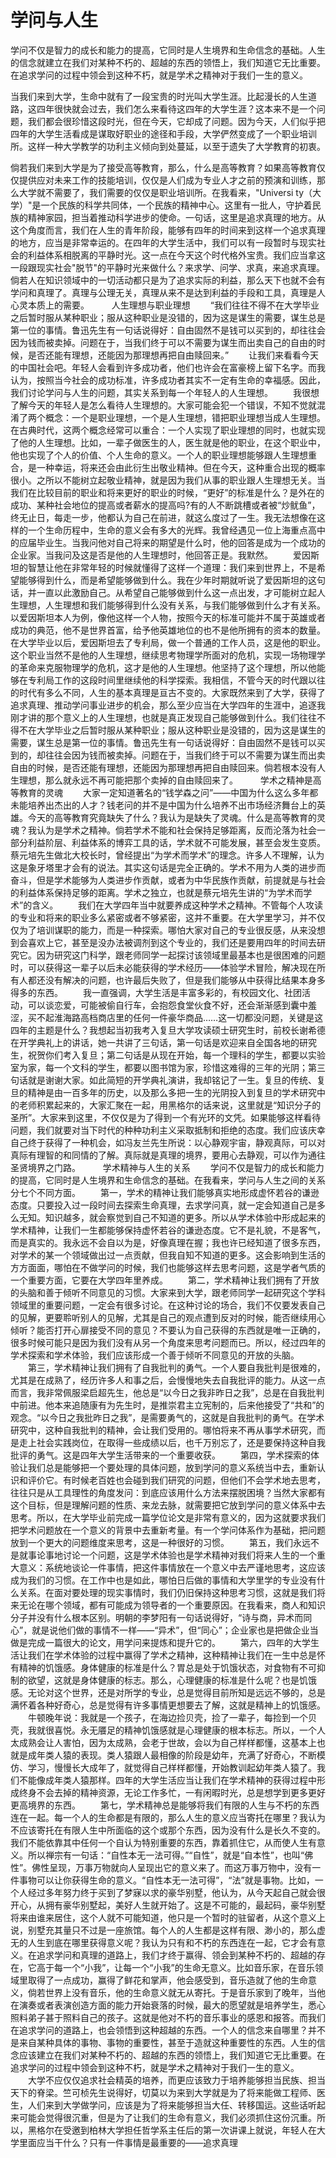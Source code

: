 # 学问与人生

学问不仅是智力的成长和能力的提高，它同时是人生境界和生命信念的基础。人生的信念就建立在我们对某种不朽的、超越的东西的领悟上，我们知道它无比重要。在追求学问的过程中领会到这种不朽，就是学术之精神对于我们一生的意义。

当我们来到大学，生命中就有了一段宝贵的时光叫大学生涯。比起漫长的人生道路，这四年很快就会过去，我们怎么来看待这四年的大学生涯？这本来不是一个问题，我们都会很珍惜这段时光，但在今天，它却成了问题。因为今天，人们似乎把四年的大学生活看成是谋取好职业的途径和手段，大学俨然变成了一个职业培训所。这样一种大学教学的功利主义倾向到处蔓延，以至于遗失了大学教育的初衷。

倘若我们来到大学是为了接受高等教育，那么，什么是高等教育？如果高等教育仅仅提供应对未来工作的技能培训，仅仅是人们成为专业人才之前的预演和训练，那么大学就不需要了，我们需要的仅仅是职业培训所。在我看来，"Universi ty（大学）"是一个民族的科学共同体，一个民族的精神中心。这里有一批人，守护着民族的精神家园，担当着推动科学进步的使命。一句话，这里是追求真理的地方。从这个角度而言，我们在人生的青年阶段，能够有四年的时间来到这样一个追求真理的地方，应当是非常幸运的。在四年的大学生活中，我们可以有一段暂时与现实社会的利益体系相脱离的平静时光。这一点在今天这个时代格外宝贵。我们应当拿这一段跟现实社会"脱节"的平静时光来做什么？来求学、问学、求真，来追求真理。倘若人在知识领域中的一切活动都只是为了追求实际的利益，那么天下也就不会有学问和真理了。真理与公理无关，真理从来不是达到利益的手段和工具，真理是人心灵本质上的需要。
　　
人生理想与职业理想
　　“我们往往不得不在大学毕业之后暂时服从某种职业；服从这种职业是没错的，因为这是谋生的需要，谋生总是第一位的事情。鲁迅先生有一句话说得好：自由固然不是钱可以买到的，却往往会因为钱而被卖掉。问题在于，当我们终于可以不需要为谋生而出卖自己的自由的时候，是否还能有理想，还能因为那理想再把自由赎回来。”
　　让我们来看看今天的中国社会吧。年轻人会看到许多成功者，他们也许会在富豪榜上留下名字。而我认为，按照当今社会的成功标准，许多成功者其实不一定有生命的幸福感。因此，我们讨论学问与人生的问题，其实关系到每一个年轻人的人生理想。
　　我很想了解今天的年轻人是怎么看待人生理想的。大家可能会犯一个错误，不知不觉就混淆了两个概念：一个是职业理想，一个是人生理想，错把职业理想当成人生理想。在古典时代，这两个概念经常可以重合：一个人实现了职业理想的同时，也就实现了他的人生理想。比如，一辈子做医生的人，医生就是他的职业，在这个职业中，他也实现了个人的价值、个人生命的意义。一个人的职业理想能够跟人生理想重合，是一种幸运，将来还会由此衍生出敬业精神。但在今天，这种重合出现的概率很小。之所以不能树立起敬业精神，就是因为我们从事的职业跟人生理想无关。当我们在比较目前的职业和将来更好的职业的时候，“更好”的标准是什么？是外在的成功、某种社会地位的提高或者薪水的提高吗?有的人不断跳槽或者被“炒鱿鱼”，终无止日，每走一步，他都认为自己在前进，就这么度过了一生。我无法想像在这样的一个生命历程中，生命的意义会有多大的光辉。我曾经遇见一位上海重点高中的应届毕业生。当我问他对自己将来的期望是什么时，他的回答是成为一个成功的企业家。当我问及这是否是他的人生理想时，他回答正是。我默然。
　　爱因斯坦的智慧让他在非常年轻的时候就懂得了这样一个道理：我们来到世界上，不是希望能够得到什么，而是希望能够做到什么。我在少年时期就听说了爱因斯坦的这句话，并一直以此激励自己。从希望自己能够做到什么这一点出发，才可能树立起人生理想，人生理想和我们能够得到什么没有关系，与我们能够做到什么才有关系。以爱因斯坦本人为例，像他这样一个人物，按照今天的标准可能并不属于英雄或者成功的典范，他不是世界首富，给予他英雄地位的也不是他所拥有的资本的数量。在大学毕业以后，爱因斯坦去了专利局，做一个普通的工作人员，这是他的职业。这个职业当然不是他的人生理想，继续思考物理学所面对的危机，实现一场物理学的革命来克服物理学的危机，这才是他的人生理想。他坚持了这个理想，所以他能够在专利局工作的这段时间里继续他的科学探索。我相信，不管今天的时代跟以往的时代有多么不同，人生的基本真理是亘古不变的。大家既然来到了大学，获得了追求真理、推动学问事业进步的机会，那么至少应当在大学四年的生涯中，追逐我刚才讲的那个意义上的人生理想，也就是真正发现自己能够做到什么。我们往往不得不在大学毕业之后暂时服从某种职业；服从这种职业是没错的，因为这是谋生的需要，谋生总是第一位的事情。鲁迅先生有一句话说得好：自由固然不是钱可以买到的，却往往会因为钱而被卖掉。问题在于，当我们终于可以不需要为谋生而出卖自由的时候，是否还能有理想，还能因为那理想再把自由赎回来。倘若根本没有人生理想，那么就永远不再可能把那个卖掉的自由赎回来了。
　　
学术之精神是高等教育的灵魂
　　大家一定知道著名的“钱学森之问”——中国为什么这么多年都未能培养出杰出的人才？钱老问的并不是中国为什么培养不出市场经济舞台上的英雄。今天的高等教育究竟缺失了什么？我认为是缺失了灵魂。什么是高等教育的灵魂？我认为是学术之精神。倘若学术不能和社会保持足够距离，反而沦落为社会一部分利益阶层、利益体系的博弈工具的话，学术就不可能发展，甚至会发生变质。蔡元培先生做北大校长时，曾经提出“为学术而学术”的理念。许多人不理解，认为这是象牙塔里才会有的说法。其实这句话是完全正确的。学术不用为人类的进步而奋斗，但是学术能够为人类进步作贡献，或者为中华民族作贡献，前提就是与社会的利益体系保持足够的距离。学术之独立，也就是蔡元培先生讲的“为学术而学术”的含义。
　　我们在大学四年当中就要养成这种学术之精神。不管每个人攻读的专业和将来的职业多么紧密或者不够紧密，这并不重要。在大学里学习，并不仅仅为了培训谋职的能力，而是一种探索。哪怕大家对自己的专业很反感，从来没想到会喜欢上它，甚至是没办法被调剂到这个专业的，我们还是要用四年的时间去研究它。因为研究这门科学，跟老师同学一起探讨该领域里最基本也是很困难的问题时，可以获得这一辈子以后未必能获得的学术经历——体验学术冒险，解决现在所有人都还没有解决的问题，也许最后失败了，但是我们能够从中获得比结果本身多得多的东西。
　　我一直强调，大学生活是丰富多彩的，有校园文化、社团活动，可以谈恋爱，可能被偷自行车，会抱怨食堂伙食不好，还会渐渐感到囊中羞涩，买不起淮海路高档商店里的任何一件豪华商品……这一切都没问题，关键是这四年的主题是什么？我想起当初我考入复旦大学攻读硕士研究生时，前校长谢希德在开学典礼上的讲话，她一共讲了三句话，第一句话是欢迎来自全国各地的研究生，祝贺你们考入复旦；第二句话是从现在开始，每一个理科的学生，都要以实验室为家，每一个文科的学生，都要以图书馆为家，珍惜这难得的三年的光阴；第三句话就是谢谢大家。如此简短的开学典礼演讲，我却铭记了一生。复旦的传统、复旦的精神是由一百多年的历史，以及那么多把一生的光阴投入到复旦的学术研究中的老师积累起来的，大家汇聚在一起，用黑格尔的话来说，这里就是“知识分子的圣所”。大家来到这里，不仅仅是为了得到一个有光环的文凭。如果能够这样看待问题，我们就要对当下时代的种种功利主义采取抵制和拒绝的态度。我们应该庆幸自己终于获得了一种机会，如冯友兰先生所说：以心静观宇宙，静观真际，可以对真际有理智的和同情的了解。真际就是真理的境界，要用心去静观，可以作为通往圣贤境界之门路。
　　
学术精神与人生的关系
　　学问不仅是智力的成长和能力的提高，它同时是人生境界和生命信念的基础。在我看来，学问与人生之间的关系分七个不同方面。
　　第一，学术的精神让我们能够真实地形成虚怀若谷的谦逊态度。只要投入过一段时间去探索生命真理，去求学问真，就一定会知道自己是多么无知。知识越多，就会察觉到自己不知道的更多。所以从学术体验中形成起来的学术精神，让我们一生都能够保持虚怀若谷的谦逊态度。它不是礼貌，不是客气，而是真实的。我永远不会自以为是，好像真理在握；我也许已经知道了很多东西，对学术的某一个领域做出过一点贡献，但我自知不知道的更多。这会影响到生活的方方面面，哪怕在不做学问的时候，我们也能够这样去思考问题，这是学者气质的一个重要方面，它要在大学四年里养成。
　　第二，学术精神让我们拥有了开放的头脑和善于倾听不同意见的习惯。大家来到大学，跟老师同学一起研究这个学科领域里的重要问题，一定会有很多讨论。在这种讨论的场合，我们不仅要发表自己的见解，更要聆听别人的见解，尤其是自己的观点遭到反对的时候，能否继续用心倾听？能否打开心扉接受不同的意见？不要认为自己获得的东西就是唯一正确的，很多时候可能只是因为我们没有从另一个角度来思考问题而已。所以，经过四年的学术探索和学术体验，我们应该形成一个善于倾听不同意见的开放的头脑。
　　第三，学术精神让我们拥有了自我批判的勇气。一个人要自我批判是很难的，尤其是在成熟了，经历许多人和事之后，会慢慢地失去自我批评的能力。从这一点而言，我非常佩服梁启超先生，他总是“以今日之我非昨日之我”，总是在自我批判中前进。他本来追随康有为先生时，是推崇君主立宪制的，后来他接受了“共和”的观念。“以今日之我批昨日之我”，是需要勇气的，这就是自我批判的勇气。在学术研究中，这种自我批判的精神，会让我们受用的。哪怕将来不再从事学术研究，而是走上社会实践岗位，在取得一些成绩以后，也千万别忘了，还是要保持这种自我批评的勇气。这是四年大学生活带来的一个重要收获。
　　第四，学术探索的体验让我们总是能够把一个要处理的具体问题，放到学问的意义系统当中去，重新认识和评价它。有时候老百姓也会碰到我们研究的问题，但他们不会学术地去思考，往往只是从工具理性的角度发问：到底应该用什么方法来摆脱困境？当然大家都有这个目标，但是理解问题的性质、来龙去脉，就需要把它放到学问的意义体系中去思考。所以，在大学毕业前完成一篇学位论文是非常有意义的，因为这就要求我们把学术问题放在一个意义的背景中去重新考量。有一个学问体系作为基础，把问题放到一个更大的问题维度来思考，这是一种很好的习惯。
　　第五，我们永远不是就事论事地讨论一个问题，这是学术体验也是学术精神对我们将来人生的一个重大意义：系统地谈论一件事情，把这件事情放在一个意义中去严谨地思考，这应该成为我们的习惯。在工作中也是如此，哪怕日后做的事情和大学里学的专业没有什么关系。在面对要处理的现实事情时，我们仍旧保持这种思考习惯，这就是我们将来无论在哪个领域，都有可能成为领导者的一个重要原因。在我看来，商人和知识分子并没有什么根本区别。明朝的李梦阳有一句话说得好，“诗与商，异术而同心”，就是说他们做的事情不一样——“异术”，但“同心”；企业家也是把做企业当做是完成一篇很大的论文，用学问来提炼和提升它的。
　　第六，四年的大学生活让我们在学术体验的过程中赢得了学术之精神，这种精神让我们在一生中总是怀有精神的饥饿感。身体健康的标准是什么？胃总是处于饥饿状态，对食物有不可抑制的欲望，这就是身体健康的标志。那么，心理健康的标准是什么呢？也是饥饿感。无论对这个世界，还是对所学的专业，总是觉得目前所知是远远不够的，总是满怀着各种好奇心，总是觉得有许多事情更想要去了解，这就是精神上的饥饿感。
　　牛顿晚年说：我就是一个孩子，在海边捡贝壳，捡了一辈子，每捡到一个贝壳，我就很喜悦。永无餍足的精神饥饿感就是心理健康的根本标志。所以，一个人太成熟会让人害怕，因为太成熟，会老于世故，会以为自己样样都懂，这基本上也就是成年类人猿的表现。类人猿跟人最相像的阶段是幼年，充满了好奇心，不断模仿、学习，慢慢长大成年了，就觉得自己样样都懂，开始教训起幼年类人猿了。我们不能像成年类人猿那样。四年的大学生活应当让我们在学术精神的获得过程中形成终身不会去掉的精神资源，无论工作多忙，一有闲暇时光，总是想学到更多更好更高境界的东西。
　　第七，学术精神总是能够将我们有限的人生与不朽的东西连在一起。每一个人的生命都是有限的，那么人生的意义应当寄托在哪里？我认为不应该寄托在有限人生中所面临的这个或那个东西，因为没有什么是长久不变的。我们不能依靠其中任何一个自认为特别重要的东西，靠着抓住它，从而使人生有意义。所以禅宗有一句话：“自性本无一法可得。”“自性”，就是“自本性”，也叫“佛性”。佛性呈现，万事万物就向人呈现出它的意义来了。而这万事万物中，没有一件事物可以让你获得生命的意义。“自性本无一法可得”，“法”就是事物。比如，一个人经过多年努力终于买到了梦寐以求的豪华别墅，他认为，从今天起自己就会很开心，从拥有豪华别墅起，美好人生就开始了。这是不可能的，最起码，豪华别墅将来由谁来居住，这个人就不可能知道，他只是一个暂时的驻留者，从这个意义上说，别墅充其量只不过是一座旅馆。每个人的人生都是这样有限、渺小的，那么虚无的人生到底在哪里获得意义呢？我认为只有和不朽的东西连在一起，它才会有意义。在追求学问和真理的道路上，我们才终于赢得、领会到某种不朽的、超越的存在，它高于每一个“小我”，让每一个“小我”的生命无意义。比如音乐家，在音乐领域里取得了一点成功，赢得了鲜花和掌声，他会感受到，音乐造就了他的生命意义，倘若世界上没有音乐，他的生命意义就无从寄托。于是音乐家到了晚年，当他在演奏或者表演创造方面的能力开始衰落的时候，最大的愿望就是培养学生，悉心照料弟子甚于照料自己的孩子。这就是他对不朽的音乐事业的感恩和报答。而我们在追求学问的道路上，也会领悟到这种超越的东西。一个人的信念来自哪里？并不是来自某种具体的事物、事物的重要性，甚至于造就这种重要性的东西。人生的信念应该建立在我们对某种不朽的、超越的东西的领悟上，我们知道它无比重要。在追求学问的过程中领会到这种不朽，就是学术之精神对于我们一生的意义。
　　大学不应仅仅追求社会精英的培养，而更应该致力于培养能够担当民族、担当天下的脊梁。竺可桢先生说得好，切莫以为来到大学就是为了将来能做工程师、医生，人们来到大学做学问，应该是为了将来能够担当大任、转移国运。这些话听起来可能会觉得很沉重，但是为了让我们的生命有意义，我们必须抓住这份沉重。所以，黑格尔在受邀到柏林大学担任哲学系主任后的第一次讲课上就说，年轻人在大学里面应当干什么？只有一件事情是最重要的——追求真理



